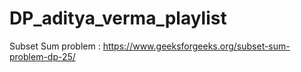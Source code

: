 # DP_aditya_verma_playlist

Subset Sum problem : https://www.geeksforgeeks.org/subset-sum-problem-dp-25/
